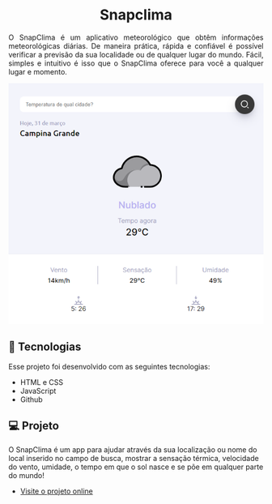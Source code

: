 <h1 align="center"> 
Snapclima
</h1>
<p align="justify"> 
O SnapClima é um aplicativo meteorológico que obtêm informações meteorológicas diárias. De maneira prática, rápida e confiável é possível verificar a previsão da sua localidade ou de qualquer lugar do mundo. Fácil, simples e intuitivo é isso que o SnapClima oferece para você a qualquer lugar e momento.
</p>

<p align="center">
<img alt="projeto SnapClima" src="https://github.com/Jeffersonthiagofn/Snapclima/blob/main/Captura%20de%20tela-%20snapclima.png">
</p>


## 🚀 Tecnologias

Esse projeto foi desenvolvido com as seguintes tecnologias:

- HTML e CSS
- JavaScript
- Github

## 💻 Projeto


O SnapClima é um app para ajudar através da sua localização ou nome do local inserido no campo de busca, mostrar a sensação térmica, velocidade do vento, umidade, o tempo em que o sol nasce e se põe em qualquer parte do mundo!

- [Visite o projeto online](jeffersonthiagofn.github.io/Snapclima/)
